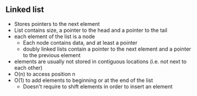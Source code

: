 ## Linked list

- Stores pointers to the next element
- List contains size, a pointer to the head and a pointer to the tail
- each element of the list is a node
  - Each node contains data, and at least a pointer
  - doubly linked lists contain a pointer to the next element and a pointer to the previous element
- elements are usually not stored in contiguous locations (i.e. not next to each other)
- O(n) to access position n
- O(1) to add elements to beginning or at the end of the list
  - Doesn't require to shift elements in order to insert an element